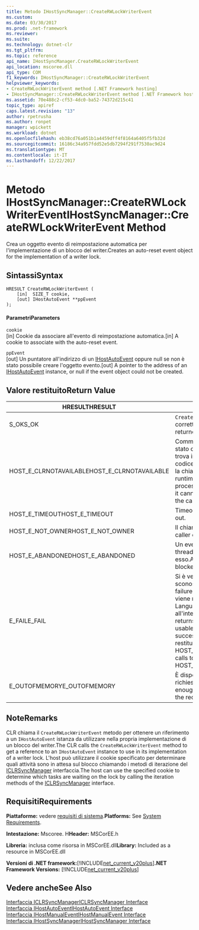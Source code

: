 ```yaml
---
title: Metodo IHostSyncManager::CreateRWLockWriterEvent
ms.custom: 
ms.date: 03/30/2017
ms.prod: .net-framework
ms.reviewer: 
ms.suite: 
ms.technology: dotnet-clr
ms.tgt_pltfrm: 
ms.topic: reference
api_name: IHostSyncManager.CreateRWLockWriterEvent
api_location: mscoree.dll
api_type: COM
f1_keywords: IHostSyncManager::CreateRWLockWriterEvent
helpviewer_keywords:
- CreateRWLockWriterEvent method [.NET Framework hosting]
- IHostSyncManager::CreateRWLockWriterEvent method [.NET Framework hosting]
ms.assetid: 70e488c2-cf53-4dc0-ba52-74372d215c41
topic_type: apiref
caps.latest.revision: "13"
author: rpetrusha
ms.author: ronpet
manager: wpickett
ms.workload: dotnet
ms.openlocfilehash: eb38cd76a051b1a4459dff4f8164a6405f5fb32d
ms.sourcegitcommit: 16186c34a957fdd52e5db7294f291f7530ac9d24
ms.translationtype: MT
ms.contentlocale: it-IT
ms.lasthandoff: 12/22/2017
---
```

# <a name="ihostsyncmanagercreaterwlockwriterevent-method"></a><span data-ttu-id="c395b-102">Metodo IHostSyncManager::CreateRWLockWriterEvent</span><span class="sxs-lookup"><span data-stu-id="c395b-102">IHostSyncManager::CreateRWLockWriterEvent Method</span></span>
<span data-ttu-id="c395b-103">Crea un oggetto evento di reimpostazione automatica per l'implementazione di un blocco del writer.</span><span class="sxs-lookup"><span data-stu-id="c395b-103">Creates an auto-reset event object for the implementation of a writer lock.</span></span>  
  
## <a name="syntax"></a><span data-ttu-id="c395b-104">Sintassi</span><span class="sxs-lookup"><span data-stu-id="c395b-104">Syntax</span></span>  
  
```  
HRESULT CreateRWLockWriterEvent (  
    [in]  SIZE_T cookie,  
    [out] IHostAutoEvent **ppEvent  
);  
```  
  
#### <a name="parameters"></a><span data-ttu-id="c395b-105">Parametri</span><span class="sxs-lookup"><span data-stu-id="c395b-105">Parameters</span></span>  
 `cookie`  
 <span data-ttu-id="c395b-106">[in] Cookie da associare all'evento di reimpostazione automatica.</span><span class="sxs-lookup"><span data-stu-id="c395b-106">[in] A cookie to associate with the auto-reset event.</span></span>  
  
 `ppEvent`  
 <span data-ttu-id="c395b-107">[out] Un puntatore all'indirizzo di un [IHostAutoEvent](../../../../docs/framework/unmanaged-api/hosting/ihostautoevent-interface.md) oppure null se non è stato possibile creare l'oggetto evento.</span><span class="sxs-lookup"><span data-stu-id="c395b-107">[out] A pointer to the address of an [IHostAutoEvent](../../../../docs/framework/unmanaged-api/hosting/ihostautoevent-interface.md) instance, or null if the event object could not be created.</span></span>  
  
## <a name="return-value"></a><span data-ttu-id="c395b-108">Valore restituito</span><span class="sxs-lookup"><span data-stu-id="c395b-108">Return Value</span></span>  
  
|<span data-ttu-id="c395b-109">HRESULT</span><span class="sxs-lookup"><span data-stu-id="c395b-109">HRESULT</span></span>|<span data-ttu-id="c395b-110">Descrizione</span><span class="sxs-lookup"><span data-stu-id="c395b-110">Description</span></span>|  
|-------------|-----------------|  
|<span data-ttu-id="c395b-111">S_OK</span><span class="sxs-lookup"><span data-stu-id="c395b-111">S_OK</span></span>|<span data-ttu-id="c395b-112">`CreateRWLockWriterEvent`stato restituito correttamente.</span><span class="sxs-lookup"><span data-stu-id="c395b-112">`CreateRWLockWriterEvent` returned successfully.</span></span>|  
|<span data-ttu-id="c395b-113">HOST_E_CLRNOTAVAILABLE</span><span class="sxs-lookup"><span data-stu-id="c395b-113">HOST_E_CLRNOTAVAILABLE</span></span>|<span data-ttu-id="c395b-114">Common language runtime (CLR) non è stato caricato in un processo oppure si trova in uno stato in cui non può eseguire codice gestito o elaborare correttamente la chiamata.</span><span class="sxs-lookup"><span data-stu-id="c395b-114">The common language runtime (CLR) has not been loaded into a process, or the CLR is in a state in which it cannot run managed code or process the call successfully.</span></span>|  
|<span data-ttu-id="c395b-115">HOST_E_TIMEOUT</span><span class="sxs-lookup"><span data-stu-id="c395b-115">HOST_E_TIMEOUT</span></span>|<span data-ttu-id="c395b-116">Timeout della chiamata.</span><span class="sxs-lookup"><span data-stu-id="c395b-116">The call timed out.</span></span>|  
|<span data-ttu-id="c395b-117">HOST_E_NOT_OWNER</span><span class="sxs-lookup"><span data-stu-id="c395b-117">HOST_E_NOT_OWNER</span></span>|<span data-ttu-id="c395b-118">Il chiamante non dispone del blocco.</span><span class="sxs-lookup"><span data-stu-id="c395b-118">The caller does not own the lock.</span></span>|  
|<span data-ttu-id="c395b-119">HOST_E_ABANDONED</span><span class="sxs-lookup"><span data-stu-id="c395b-119">HOST_E_ABANDONED</span></span>|<span data-ttu-id="c395b-120">Un evento è stato annullato mentre un thread bloccato o fiber era in attesa su di esso.</span><span class="sxs-lookup"><span data-stu-id="c395b-120">An event was canceled while a blocked thread or fiber was waiting on it.</span></span>|  
|<span data-ttu-id="c395b-121">E_FAIL</span><span class="sxs-lookup"><span data-stu-id="c395b-121">E_FAIL</span></span>|<span data-ttu-id="c395b-122">Si è verificato un errore irreversibile sconosciuto.</span><span class="sxs-lookup"><span data-stu-id="c395b-122">An unknown catastrophic failure occurred.</span></span> <span data-ttu-id="c395b-123">Quando un metodo viene restituito E_FAIL, Common Language Runtime non è più utilizzabile all'interno del processo.</span><span class="sxs-lookup"><span data-stu-id="c395b-123">When a method returns E_FAIL, the CLR is no longer usable within the process.</span></span> <span data-ttu-id="c395b-124">Le chiamate successive ai metodi di hosting restituiranno HOST_E_CLRNOTAVAILABLE.</span><span class="sxs-lookup"><span data-stu-id="c395b-124">Subsequent calls to hosting methods return HOST_E_CLRNOTAVAILABLE.</span></span>|  
|<span data-ttu-id="c395b-125">E_OUTOFMEMORY</span><span class="sxs-lookup"><span data-stu-id="c395b-125">E_OUTOFMEMORY</span></span>|<span data-ttu-id="c395b-126">È disponibile per creare l'oggetto evento richiesto non è sufficiente memoria.</span><span class="sxs-lookup"><span data-stu-id="c395b-126">Not enough memory was available to create the requested event object.</span></span>|  
  
## <a name="remarks"></a><span data-ttu-id="c395b-127">Note</span><span class="sxs-lookup"><span data-stu-id="c395b-127">Remarks</span></span>  
 <span data-ttu-id="c395b-128">CLR chiama il `CreateRWLockWriterEvent` metodo per ottenere un riferimento a un `IHostAutoEvent` istanza da utilizzare nella propria implementazione di un blocco del writer.</span><span class="sxs-lookup"><span data-stu-id="c395b-128">The CLR calls the `CreateRWLockWriterEvent` method to get a reference to an `IHostAutoEvent` instance to use in its implementation of a writer lock.</span></span> <span data-ttu-id="c395b-129">L'host può utilizzare il cookie specificato per determinare quali attività sono in attesa sul blocco chiamando i metodi di iterazione del [ICLRSyncManager](../../../../docs/framework/unmanaged-api/hosting/iclrsyncmanager-interface.md) interfaccia.</span><span class="sxs-lookup"><span data-stu-id="c395b-129">The host can use the specified cookie to determine which tasks are waiting on the lock by calling the iteration methods of the [ICLRSyncManager](../../../../docs/framework/unmanaged-api/hosting/iclrsyncmanager-interface.md) interface.</span></span>  
  
## <a name="requirements"></a><span data-ttu-id="c395b-130">Requisiti</span><span class="sxs-lookup"><span data-stu-id="c395b-130">Requirements</span></span>  
 <span data-ttu-id="c395b-131">**Piattaforme:** vedere [requisiti di sistema](../../../../docs/framework/get-started/system-requirements.md).</span><span class="sxs-lookup"><span data-stu-id="c395b-131">**Platforms:** See [System Requirements](../../../../docs/framework/get-started/system-requirements.md).</span></span>  
  
 <span data-ttu-id="c395b-132">**Intestazione:** Mscoree. H</span><span class="sxs-lookup"><span data-stu-id="c395b-132">**Header:** MSCorEE.h</span></span>  
  
 <span data-ttu-id="c395b-133">**Libreria:** inclusa come risorsa in MSCorEE.dll</span><span class="sxs-lookup"><span data-stu-id="c395b-133">**Library:** Included as a resource in MSCorEE.dll</span></span>  
  
 <span data-ttu-id="c395b-134">**Versioni di .NET framework:**[!INCLUDE[net_current_v20plus](../../../../includes/net-current-v20plus-md.md)]</span><span class="sxs-lookup"><span data-stu-id="c395b-134">**.NET Framework Versions:** [!INCLUDE[net_current_v20plus](../../../../includes/net-current-v20plus-md.md)]</span></span>  
  
## <a name="see-also"></a><span data-ttu-id="c395b-135">Vedere anche</span><span class="sxs-lookup"><span data-stu-id="c395b-135">See Also</span></span>  
 [<span data-ttu-id="c395b-136">Interfaccia ICLRSyncManager</span><span class="sxs-lookup"><span data-stu-id="c395b-136">ICLRSyncManager Interface</span></span>](../../../../docs/framework/unmanaged-api/hosting/iclrsyncmanager-interface.md)  
 [<span data-ttu-id="c395b-137">Interfaccia IHostAutoEvent</span><span class="sxs-lookup"><span data-stu-id="c395b-137">IHostAutoEvent Interface</span></span>](../../../../docs/framework/unmanaged-api/hosting/ihostautoevent-interface.md)  
 [<span data-ttu-id="c395b-138">Interfaccia IHostManualEvent</span><span class="sxs-lookup"><span data-stu-id="c395b-138">IHostManualEvent Interface</span></span>](../../../../docs/framework/unmanaged-api/hosting/ihostmanualevent-interface.md)  
 [<span data-ttu-id="c395b-139">Interfaccia IHostSyncManager</span><span class="sxs-lookup"><span data-stu-id="c395b-139">IHostSyncManager Interface</span></span>](../../../../docs/framework/unmanaged-api/hosting/ihostsyncmanager-interface.md)

